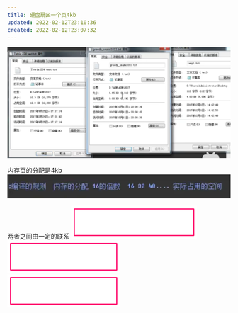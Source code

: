 ```yaml
---
title: 硬盘扇区一个页4kb
updated: 2022-02-12T23:10:36
created: 2022-02-12T23:07:32
---
```


![image1](../../resources/428808ada9e449a7bff3582bc0c24b9d.png)

内存页的分配是4kb
![image2](../../resources/4f4eaa97ae044accb110cc64581a036b.png)

两者之间由一定的联系
![image3](../../resources/7bbec9294eb24595bd92116c1eaff3e1.png)![image4](../../resources/22e693be52c74da8a24087830cc5c3ae.png)![image4](../../resources/22e693be52c74da8a24087830cc5c3ae.png)

